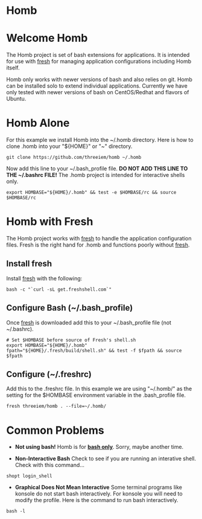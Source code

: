 Homb
====

# Welcome Homb 

The Homb project is set of bash extensions for applications. It is intended 
for use with <a href="http://freshshell.com/">fresh</a> for managing application
configurations including Homb itself. 

Homb only works with newer versions of bash and also relies on git. Homb can be
installed solo to extend individual applications. Currently we have only tested
with newer versions of bash on CentOS/Redhat and flavors of Ubuntu.

# Homb Alone

For this example we install Homb into the ~/.homb directory. Here is how to 
clone .homb into your "${HOME}" or "~" directory.
```
git clone https://github.com/threeiem/homb ~/.homb
```

Now add this line to your ~/.bash_profile file. <b>DO NOT ADD THIS LINE TO THE
~/.bashrc FILE!</b> The .homb project is intended for interactive shells only.
```
export HOMBASE="${HOME}/.homb" && test -e $HOMBASE/rc && source $HOMBASE/rc
```

# Homb with Fresh

The Homb project works with <a href="http://freshshell.com/">fresh</a> to handle
the application configuration files. Fresh is the right hand for .homb and 
functions poorly without <a href="http://freshshell.com/">fresh</a>.

## Install fresh

Install  <a href="http://freshshell.com/">fresh</a> with the following:
```
bash -c "`curl -sL get.freshshell.com`"
```

## Configure Bash (~/.bash_profile)

Once  <a href="http://freshshell.com/">fresh</a> is downloaded add this to your
~/.bash_profile file (not ~/.bashrc).
```
# Set $HOMBASE before source of Fresh's shell.sh
export HOMBASE="${HOME}/.homb"
fpath="${HOME}/.fresh/build/shell.sh" && test -f $fpath && source $fpath
```

## Configure (~/.freshrc)

Add this to the .freshrc file. In this example we are using "~/.homb/" as the 
setting for the $HOMBASE environment variable in the .bash_profile file.
```
fresh threeiem/homb . --file=~/.homb/
```

# Common Problems

* <b>Not using bash!</b> Homb is for <b><u>bash only</u></b>. Sorry, maybe another time.

* <b>Non-Interactive Bash</b> Check to see if you are running an interative shell. Check with this command...
```
shopt login_shell
```

* <b>Graphical Does Not Mean Interactive</b> Some terminal programs like konsole do not start bash interactively. For konsole you will need to modify the profile. Here is the command to run bash interactively.
```
bash -l
```

